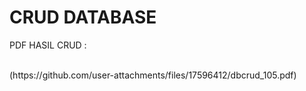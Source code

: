 <h1>CRUD DATABASE</h1>

<p>PDF HASIL CRUD : </p>
<br>
(https://github.com/user-attachments/files/17596412/dbcrud_105.pdf)
